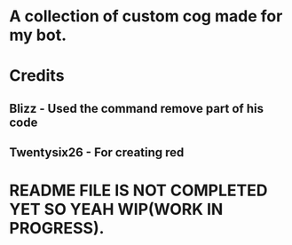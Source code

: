 # A collection of custom cog made for my bot.
# Credits 
## Blizz - Used the command remove part of his code
## Twentysix26 - For creating red

# README FILE IS NOT COMPLETED YET SO YEAH WIP(WORK IN PROGRESS).
